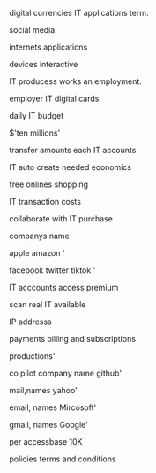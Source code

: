 
digital currencies IT applications term.

social media 

internets applications

devices interactive 

IT producess works an employment. 

employer IT digital cards

daily IT budget 

$'ten millions' 

transfer amounts each IT accounts

IT auto create needed economics

free onlines shopping 

IT transaction costs

collaborate with IT purchase 

companys name  

 apple amazon '

facebook twitter tiktok '

IT acccounts access premium  

scan real IT available 

IP addresss 

payments billing and subscriptions 

productions'

co pilot company name github'

mail,names yahoo'

email, names Mircosoft'

gmail, names Google'

per accessbase 10K  
 
policies terms and conditions 

